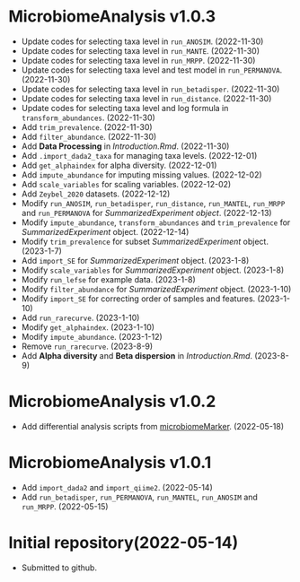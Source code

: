 # MicrobiomeAnalysis v1.0.3

+ Update codes for selecting taxa level in `run_ANOSIM`. (2022-11-30)
+ Update codes for selecting taxa level in `run_MANTE`. (2022-11-30)
+ Update codes for selecting taxa level in `run_MRPP`. (2022-11-30)
+ Update codes for selecting taxa level and test model in `run_PERMANOVA`. (2022-11-30)
+ Update codes for selecting taxa level in `run_betadisper`. (2022-11-30)
+ Update codes for selecting taxa level in `run_distance`. (2022-11-30)
+ Update codes for selecting taxa level and log formula in `transform_abundances`. (2022-11-30)
+ Add `trim_prevalence`. (2022-11-30)
+ Add `filter_abundance`. (2022-11-30)
+ Add **Data Processing** in *Introduction.Rmd*. (2022-11-30)
+ Add `.import_dada2_taxa` for managing taxa levels. (2022-12-01)
+ Add `get_alphaindex` for alpha diversity. (2022-12-01) 
+ Add `impute_abundance` for imputing missing values. (2022-12-02)
+ Add `scale_variables` for scaling variables. (2022-12-02)
+ Add `Zeybel_2020` datasets. (2022-12-12)
+ Modify `run_ANOSIM`, `run_betadisper`, `run_distance`, `run_MANTEL`, `run_MRPP` and `run_PERMANOVA` for *SummarizedExperiment object*. (2022-12-13)
+ Modify `impute_abundance`, `transform_abundances` and `trim_prevalence` for *SummarizedExperiment* object. (2022-12-14)
+ Modify `trim_prevalence` for subset *SummarizedExperiment* object. (2023-1-7)
+ Add `import_SE` for *SummarizedExperiment* object. (2023-1-8)
+ Modify `scale_variables` for *SummarizedExperiment* object. (2023-1-8)
+ Modify `run_lefse` for example data. (2023-1-8)
+ Modify `filter_abundance` for *SummarizedExperiment* object. (2023-1-10)
+ Modify `import_SE` for correcting order of samples and features. (2023-1-10)
+ Add `run_rarecurve`. (2023-1-10)
+ Modify `get_alphaindex`. (2023-1-10)
+ Modify `impute_abundance`. (2023-1-12)
+ Remove `run_rarecurve`. (2023-8-9)
+ Add **Alpha diversity** and **Beta dispersion** in *Introduction.Rmd*. (2023-8-9)


# MicrobiomeAnalysis v1.0.2

+ Add differential analysis scripts from [microbiomeMarker](https://github.com/yiluheihei/microbiomeMarker). (2022-05-18)


# MicrobiomeAnalysis v1.0.1

+ Add `import_dada2` and `import_qiime2`. (2022-05-14)
+ Add `run_betadisper`, `run_PERMANOVA`, `run_MANTEL`, `run_ANOSIM` and `run_MRPP`. (2022-05-15)


# Initial repository(2022-05-14)

+ Submitted to github.
